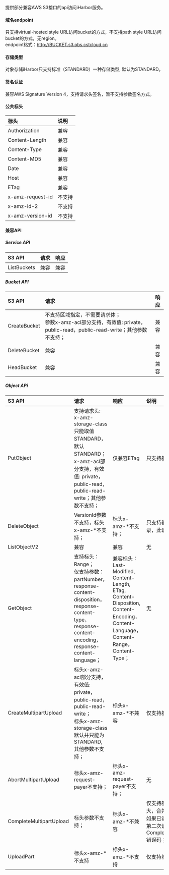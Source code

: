 提供部分兼容AWS S3接口的api访问iHarbor服务。

#### 域名endpoint  
只支持virtual-hosted style URL访问bucket的方式，不支持path style URL访问bucket的方式，无region。    
endpoint格式：http://BUCKET.s3.obs.cstcloud.cn

#### 存储类型
对象存储iHarbor只支持标准（STANDARD）一种存储类型, 默认为STANDARD。

#### 签名认证
兼容AWS Signature Version 4，支持请求头签名，暂不支持参数签名方式。

#### 公共标头
| 标头 | 说明 |
| :-----| :---- |
| Authorization | 兼容 |
| Content-Length | 兼容 |
| Content-Type | 兼容 |
| Content-MD5 | 兼容 |
| Date | 兼容 |
| Host | 兼容 |
| ETag | 兼容 |
| x-amz-request-id | 不支持 |
| x-amz-id-2 | 不支持 |
| x-amz-version-id | 不支持 |

#### 兼容API
##### Service API
| S3 API | 请求 | 响应 |
| :-----| :---- | :----: |
| ListBuckets | 兼容 | 兼容 |

##### Bucket API
| S3 API | 请求 | 响应 |
| :-----| :---- | :----: |
| CreateBucket | 不支持区域指定，不需要请求体；<br>参数x-amz-acl部分支持，有效值: private，public-read，public-read-write；其他参数不支持； | 兼容 |
| DeleteBucket | 兼容 | 兼容 |
| HeadBucket | 兼容 | 兼容 |

##### Object APi
| S3 API | 请求 | 响应 | 说明 |
| :----| :---- | :---- | :---- |
| PutObject | 支持请求头:<br>x-amz-storage-class只能取值STANDARD，默认STANDARD；<br>x-amz-acl部分支持，有效值: private，public-read，public-read-write；其他参数不支持；| 仅兼容ETag |只支持基础上传功能，目录创建 |
| DeleteObject | VersionId参数不支持，标头x-amz-*不支持； | 标头x-amz-*不支持； |只支持基础删除功能，删除对象或目录，此请求会直接物理永久删除对象|
| ListObjectV2 | 兼容 | 兼容 |无|
| GetObject | 支持标头：Range；<br>仅支持参数：partNumber，response-content-disposition，response-content-type，<br>response-content-encoding， response-content-language；| 兼容标头：Last-Modified, Content-Length, ETag, Content-Disposition, Content-Encoding，Content-Language，Content-Range，Content-Type； |无|
| CreateMultipartUpload | 标头x-amz-acl部分支持，有效值: private，public-read，public-read-write；<br>标头x-amz-storage-class默认并只能为STANDARD, 其他参数不支持； | 标头x-amz-*不兼容 | 仅支持基础功能 |
| AbortMultipartUpload | 标头x-amz-request-payer不支持； | 标头x-amz-request-payer不支持； | 无 |
| CompleteMultipartUpload | 标头参数不支持； | 标头x-amz-*不兼容 | 仅支持基础功能；part越多，大小越大，合并一个对象需要的时间越长;<br>如果已请求合并未响应之前，重试发起第二次请求，会得到一个CompleteMultipartAlreadyInProgress错误码； |
| UploadPart | 标头x-amz-*不支持 | 标头x-amz-*不支持 | 仅支持基础上传功能 |




